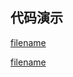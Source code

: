 <h2>代码演示</h2>

<div class="container-demo-main">

<div class="container-demo-left">

[filename](../../src/flex.html ':include :type=code  :fragment=htmldemo')

</div>

<div class="container-demo-right">

[filename](../../src/flex.html ':include width=375 height=667')

</div>